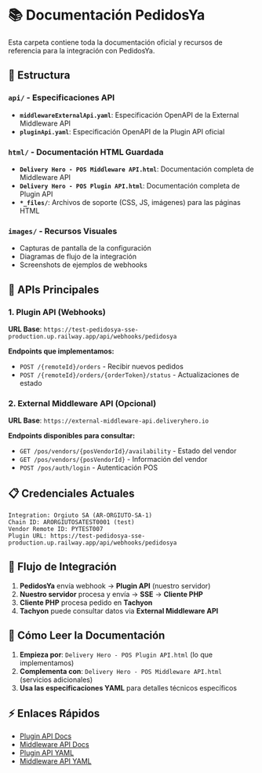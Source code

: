 # 📚 Documentación PedidosYa

Esta carpeta contiene toda la documentación oficial y recursos de referencia para la integración con PedidosYa.

## 📁 Estructura

### `api/` - Especificaciones API
- **`middlewareExternalApi.yaml`**: Especificación OpenAPI de la External Middleware API
- **`pluginApi.yaml`**: Especificación OpenAPI de la Plugin API oficial

### `html/` - Documentación HTML Guardada
- **`Delivery Hero - POS Middleware API.html`**: Documentación completa de Middleware API
- **`Delivery Hero - POS Plugin API.html`**: Documentación completa de Plugin API
- **`*_files/`**: Archivos de soporte (CSS, JS, imágenes) para las páginas HTML

### `images/` - Recursos Visuales
- Capturas de pantalla de la configuración
- Diagramas de flujo de la integración
- Screenshots de ejemplos de webhooks

## 🔗 APIs Principales

### 1. Plugin API (Webhooks)
**URL Base**: `https://test-pedidosya-sse-production.up.railway.app/api/webhooks/pedidosya`

**Endpoints que implementamos:**
- `POST /{remoteId}/orders` - Recibir nuevos pedidos
- `POST /{remoteId}/orders/{orderToken}/status` - Actualizaciones de estado

### 2. External Middleware API (Opcional)
**URL Base**: `https://external-middleware-api.deliveryhero.io`

**Endpoints disponibles para consultar:**
- `GET /pos/vendors/{posVendorId}/availability` - Estado del vendor
- `GET /pos/vendors/{posVendorId}` - Información del vendor
- `POST /pos/auth/login` - Autenticación POS

## 📋 Credenciales Actuales

```
Integration: Orgiuto SA (AR-ORGIUTO-SA-1)
Chain ID: ARORGIUTOSATEST0001 (test)
Vendor Remote ID: PYTEST007
Plugin URL: https://test-pedidosya-sse-production.up.railway.app/api/webhooks/pedidosya
```

## 🔄 Flujo de Integración

1. **PedidosYa** envía webhook → **Plugin API** (nuestro servidor)
2. **Nuestro servidor** procesa y envía → **SSE** → **Cliente PHP**
3. **Cliente PHP** procesa pedido en **Tachyon**
4. **Tachyon** puede consultar datos via **External Middleware API**

## 📖 Cómo Leer la Documentación

1. **Empieza por**: `Delivery Hero - POS Plugin API.html` (lo que implementamos)
2. **Complementa con**: `Delivery Hero - POS Middleware API.html` (servicios adicionales)
3. **Usa las especificaciones YAML** para detalles técnicos específicos

## ⚡ Enlaces Rápidos

- [Plugin API Docs](./html/Delivery%20Hero%20-%20POS%20Plugin%20API.html)
- [Middleware API Docs](./html/Delivery%20Hero%20-%20POS%20Middleware%20API.html)
- [Plugin API YAML](./api/pluginApi.yaml)
- [Middleware API YAML](./api/middlewareExternalApi.yaml)
